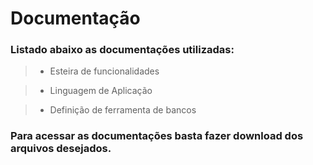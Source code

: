# Documentação 

### Listado abaixo as documentações utilizadas:

> - Esteira de funcionalidades

> - Linguagem de Aplicação

> - Definição de ferramenta de bancos

### Para acessar as documentações basta fazer download dos arquivos desejados.